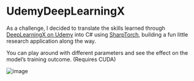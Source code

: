 # UdemyDeepLearningX

As a challenge, I decided to translate the skills learned through [DeepLearningX on Udemy](https://www.udemy.com/course/deeplearning_x/) into C# using [SharpTorch](https://github.com/dotnet/TorchSharp), building a fun little research application along the way.

You can play around with different parameters and see the effect on the model’s training outcome. (Requires CUDA)

![image](https://github.com/FynnHollesen/UdemyDeepLearningX/assets/136230507/595b58c8-68b3-49f5-acd9-a52f6ce013f4)



